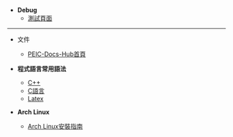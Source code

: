 
- **Debug**
    - [測試頁面](dex.md)

---
- 文件
    - [PEIC-Docs-Hub首頁](Docs.Home.0x80.md)

- **程式語言常用語法**
    - [C++](cpp.md)
    - [C語言](c.md)
    - [Latex](LaTex.md)

- **Arch Linux**
    - [Arch Linux安裝指南](ArchLinux.InstallationGuide.zh.md)